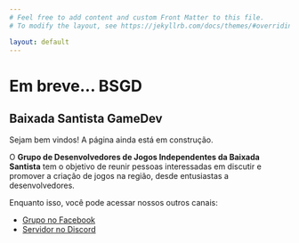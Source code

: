 ```yaml
---
# Feel free to add content and custom Front Matter to this file.
# To modify the layout, see https://jekyllrb.com/docs/themes/#overriding-theme-defaults

layout: default
---
```


# Em breve... BSGD

## Baixada Santista GameDev

Sejam bem vindos! A página ainda está em construção.

O **Grupo de Desenvolvedores de Jogos Independentes da Baixada Santista** tem o objetivo de reunir pessoas interessadas em discutir e promover a criação de jogos na região, desde entusiastas a desenvolvedores.

Enquanto isso, você pode acessar nossos outros canais:

- [Grupo no Facebook](https://www.facebook.com/groups/243326456683946)
- [Servidor no Discord](https://discord.gg/dD2Bp6R)
